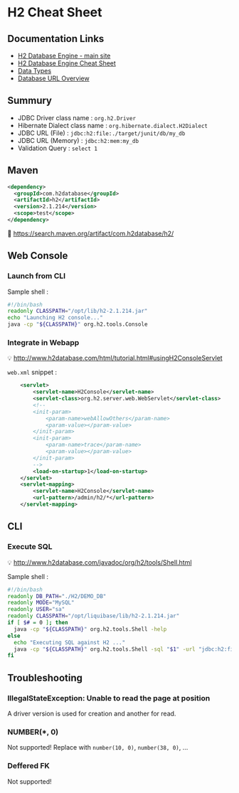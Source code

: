 # H2 Cheat Sheet

## Documentation Links

* [H2 Database Engine - main site](http://www.h2database.com/html/main.html)
* [H2 Database Engine Cheat Sheet](http://www.h2database.com/html/cheatSheet.html)
* [Data Types](http://www.h2database.com/html/datatypes.html)
* [Database URL Overview](http://www.h2database.com/html/features.html#database_url)

## Summury

* JDBC Driver class name : `org.h2.Driver`
* Hibernate Dialect class name : `org.hibernate.dialect.H2Dialect`
* JDBC URL (File) : `jdbc:h2:file:./target/junit/db/my_db`
* JDBC URL (Memory) : `jdbc:h2:mem:my_db`
* Validation Query : `select 1`

## Maven

```xml
<dependency>
  <groupId>com.h2database</groupId>
  <artifactId>h2</artifactId>
  <version>2.1.214</version>
  <scope>test</scope>
</dependency>
```

:link: <https://search.maven.org/artifact/com.h2database/h2/>

## Web Console

### Launch from CLI

Sample shell :

```bash
#!/bin/bash
readonly CLASSPATH="/opt/lib/h2-2.1.214.jar"
echo "Launching H2 console..."
java -cp "${CLASSPATH}" org.h2.tools.Console
```

### Integrate in Webapp

:bulb: <http://www.h2database.com/html/tutorial.html#usingH2ConsoleServlet>

`web.xml` snippet :

```xml
    <servlet>
        <servlet-name>H2Console</servlet-name>
        <servlet-class>org.h2.server.web.WebServlet</servlet-class>
        <!--
        <init-param>
            <param-name>webAllowOthers</param-name>
            <param-value></param-value>
        </init-param>
        <init-param>
            <param-name>trace</param-name>
            <param-value></param-value>
        </init-param>
        -->
        <load-on-startup>1</load-on-startup>
    </servlet>
    <servlet-mapping>
        <servlet-name>H2Console</servlet-name>
        <url-pattern>/admin/h2/*</url-pattern>
    </servlet-mapping>
```

## CLI

### Execute SQL

:bulb: <http://www.h2database.com/javadoc/org/h2/tools/Shell.html>

Sample shell :

```bash
#!/bin/bash
readonly DB_PATH="./H2/DEMO_DB"
readonly MODE="MySQL"
readonly USER="sa"
readonly CLASSPATH="/opt/liquibase/lib/h2-2.1.214.jar"
if [ $# = 0 ]; then
  java -cp "${CLASSPATH}" org.h2.tools.Shell -help
else
  echo "Executing SQL against H2 ..."
  java -cp "${CLASSPATH}" org.h2.tools.Shell -sql "$1" -url "jdbc:h2:file:${DB_PATH};MODE=${MODE}" -user "${USER}"
fi
```

## Troubleshooting

### IllegalStateException: Unable to read the page at position

A driver version is used for creation and another for read.

### NUMBER(*, 0)

Not supported! Replace with `number(10, 0)`, `number(38, 0)`,  ...

### Deffered FK

Not supported!
